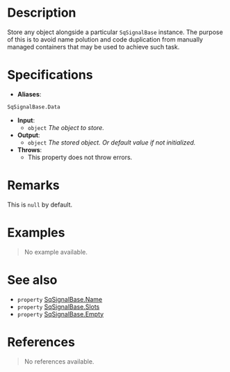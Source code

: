 # Description

Store any object alongside a particular `SqSignalBase` instance. The purpose of this is to avoid name polution and code duplication from manually managed containers that may be used to achieve such task.

# Specifications

* **Aliases**:
```D
SqSignalBase.Data
```

* **Input**:
	* `object` *The object to store.*
* **Output**:
	* `object` *The stored object. Or default value if not initialized.*
* **Throws**:
	* This property does not throw errors.

# Remarks

This is `null` by default.

# Examples

> No example available.

# See also

* `property` [SqSignalBase.Name](Property.SqSignalBase.Name)
* `property` [SqSignalBase.Slots](Property.SqSignalBase.Slots)
* `property` [SqSignalBase.Empty](Property.SqSignalBase.Empty)

# References

> No references available.
